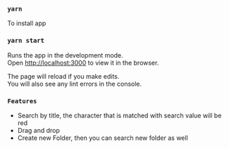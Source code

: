 ### `yarn`

To install app

### `yarn start`

Runs the app in the development mode.\
Open [http://localhost:3000](http://localhost:3000) to view it in the browser.

The page will reload if you make edits.\
You will also see any lint errors in the console.

### `Features`

- Search by title, the character that is matched with search value will be red
- Drag and drop
- Create new Folder, then you can search new folder as well
